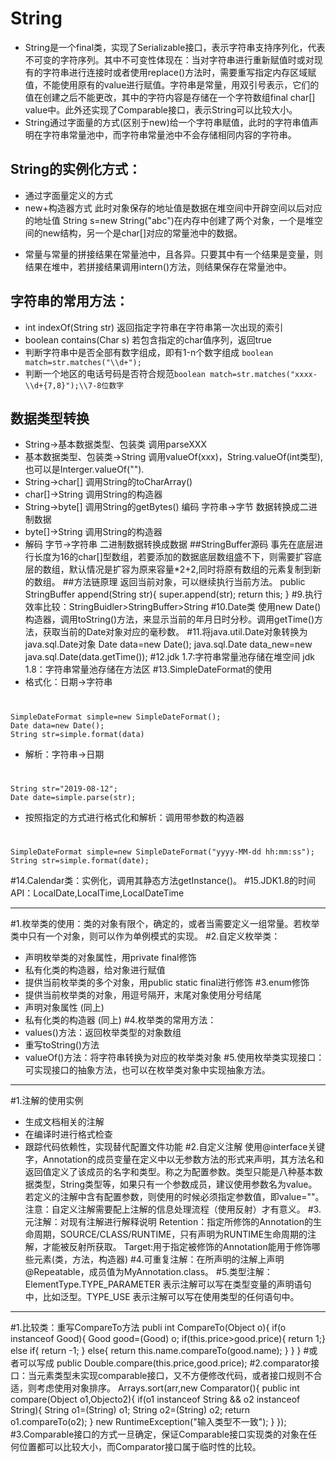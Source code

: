 # String
 - String是一个final类，实现了Serializable接口，表示字符串支持序列化，代表不可变的字符序列。其中不可变性体现在：当对字符串进行重新赋值时或对现有的字符串进行连接时或者使用replace()方法时，需要重写指定内存区域赋值，不能使用原有的value进行赋值。字符串是常量，用双引号表示，它们的值在创建之后不能更改，其中的字符内容是存储在一个字符数组final char[] value中。此外还实现了Comparable接口，表示String可以比较大小。
  - String通过字面量的方式(区别于new)给一个字符串赋值，此时的字符串值声明在字符串常量池中，而字符串常量池中不会存储相同内容的字符串。
## String的实例化方式：
*	通过字面量定义的方式
*	new+构造器方式   此时对象保存的地址值是数据在堆空间中开辟空间以后对应的地址值
String s=new String("abc")在内存中创建了两个对象，一个是堆空间的new结构，另一个是char[]对应的常量池中的数据。
- 常量与常量的拼接结果在常量池中，且各异。只要其中有一个结果是变量，则结果在堆中，若拼接结果调用intern()方法，则结果保存在常量池中。
## 字符串的常用方法：
*	int indexOf(String str)  返回指定字符串在字符串第一次出现的索引
*	boolean contains(Char s)  若包含指定的char值序列，返回true
*	判断字符串中是否全部有数字组成，即有1-n个数字组成  `boolean match=str.matches("\\d+");`
*	判断一个地区的电话号码是否符合规范`boolean match=str.matches("xxxx-\\d+{7,8}");\\7-8位数字`
## 数据类型转换
*	String->基本数据类型、包装类  调用parseXXX
*	基本数据类型、包装类->String   调用valueOf(xxx)，String.valueOf(int类型),也可以是Interger.valueOf("").
*	String->char[]    调用String的toCharArray()
*	char[]->String    调用String的构造器
*	String->byte[]    调用String的getBytes()  编码  字符串->字节   数据转换成二进制数据
*	byte[]->String    调用String的构造器
*	解码  字节->字符串    二进制数据转换成数据
##StringBuffer源码
事先在底层进行长度为16的char[]型数组，若要添加的数据底层数组盛不下，则需要扩容底层的数组，默认情况是扩容为原来容量*2+2,同时将原有数组的元素复制到新的数组。
##方法链原理
返回当前对象，可以继续执行当前方法。
	public StringBuffer append(String str){
		super.append(str);
		return this;
	}
#9.执行效率比较：StringBuidler>StringBuffer>String
#10.Date类  使用new Date()构造器，调用toString()方法，来显示当前的年月日时分秒。调用getTime()方法，获取当前的Date对象对应的毫秒数。
#11.将java.util.Date对象转换为java.sql.Date对象
	Date data=new Date();
	java.sql.Date data_new=new java.sql.Date(data.getTime());
#12.jdk 1.7:字符串常量池存储在堆空间  jdk 1.8：字符串常量池存储在方法区
#13.SimpleDateFormat的使用
*	格式化：日期->字符串
#
	SimpleDateFormat simple=new SimpleDateFormat();
	Date data=new Date();
	String str=simple.format(data)
*	解析：字符串->日期
#
	String str="2019-08-12";
	Date date=simple.parse(str);

*	按照指定的方式进行格式化和解析：调用带参数的构造器
#
	SimpleDateFormat simple=new SimpleDateFormat("yyyy-MM-dd hh:mm:ss");
	String str=simple.format(date);

#14.Calendar类：实例化，调用其静态方法getInstance()。
#15.JDK1.8的时间API：LocalDate,LocalTime,LocalDateTime


----------
#1.枚举类的使用：类的对象有限个，确定的，或者当需要定义一组常量。若枚举类中只有一个对象，则可以作为单例模式的实现。
#2.自定义枚举类：
*	声明枚举类的对象属性，用private final修饰
*	私有化类的构造器，给对象进行赋值
*	提供当前枚举类的多个对象，用public static final进行修饰
#3.enum修饰
*	提供当前枚举类的对象，用逗号隔开，末尾对象使用分号结尾
*	声明对象属性  (同上)
*	私有化类的构造器  (同上)
#4.枚举类的常用方法：
*	values()方法：返回枚举类型的对象数组
*	重写toString()方法
*	valueOf()方法：将字符串转换为对应的枚举类对象
#5.使用枚举类实现接口：可实现接口的抽象方法，也可以在枚举类对象中实现抽象方法。


----------
#1.注解的使用实例
*	生成文档相关的注解
*	在编译时进行格式检查
*	跟踪代码依赖性，实现替代配置文件功能
#2.自定义注解
使用@interface关键字，Annotation的成员变量在定义中以无参数方法的形式来声明，其方法名和返回值定义了该成员的名字和类型。称之为配置参数。类型只能是八种基本数据类型，String类型等，如果只有一个参数成员，建议使用参数名为value。若定义的注解中含有配置参数，则使用的时候必须指定参数值，即value=""。
注意：自定义注解需要配上注解的信息处理流程（使用反射）才有意义。
#3.元注解：对现有注解进行解释说明
Retention：指定所修饰的Annotation的生命周期，SOURCE/CLASS/RUNTIME，只有声明为RUNTIME生命周期的注解，才能被反射所获取。
Target:用于指定被修饰的Annotation能用于修饰哪些元素(类，方法，构造器)
#4.可重复注解：在所声明的注解上声明@Repeatable，成员值为MyAnnotation.class。
#5.类型注解：ElementType.TYPE_PARAMETER 表示注解可以写在类型变量的声明语句中，比如泛型。TYPE_USE 表示注解可以写在使用类型的任何语句中。


----------
#1.比较类：重写CompareTo方法
	publi int CompareTo(Object o){
	if(o instanceof Good){
		Good good=(Good) o;
		if(this.price>good.price){
			return 1;}
		else if{
			return -1;
			}
		else{
			return this.name.compareTo(good.name);
		}
		}
	}
#或者可以写成
	public Double.compare(this.price,good.price);
#2.comparator接口：当元素类型未实现comparable接口，又不方便修改代码，或者接口规则不合适，则考虑使用对象排序。
	Arrays.sort(arr,new Comparator(){
		public int compare(Object o1,Objecto2){
			if(o1 instanceof String && o2 instanceof String){
				String o1=(String) o1;
				String o2=(String) o2;
				return o1.compareTo(o2);
				}
			 new RuntimeException("输入类型不一致");
			}
		});
#3.Comparable接口的方式一旦确定，保证Comparable接口实现类的对象在任何位置都可以比较大小，而Comparator接口属于临时性的比较。
